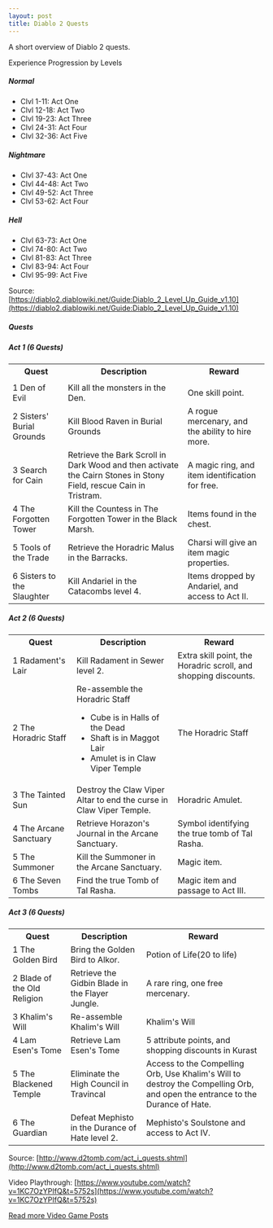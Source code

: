 ```yaml
---
layout: post
title: Diablo 2 Quests
---
```

A short overview of Diablo 2 quests.

Experience Progression by Levels
##### Normal
- Clvl 1-11: Act One
- Clvl 12-18: Act Two
- Clvl 19-23: Act Three
- Clvl 24-31: Act Four
- Clvl 32-36: Act Five

##### Nightmare
- Clvl 37-43: Act One
- Clvl 44-48: Act Two
- Clvl 49-52: Act Three
- Clvl 53-62: Act Four

##### Hell
- Clvl 63-73: Act One
- Clvl 74-80: Act Two
- Clvl 81-83: Act Three
- Clvl 83-94: Act Four
- Clvl 95-99: Act Five

Source: [https://diablo2.diablowiki.net/Guide:Diablo_2_Level_Up_Guide_v1.10](https://diablo2.diablowiki.net/Guide:Diablo_2_Level_Up_Guide_v1.10)

##### Quests

##### Act 1 (6 Quests)
<table class="table table-striped">
  <tr>
    <th>Quest</th>
    <th>Description</th>
    <th>Reward</th>
  </tr>
  <tr>
    <td></td>
    <td></td>
    <td></td>
  </tr>
  <tr>
    <td>1 Den of Evil</td>
    <td>Kill all the monsters in the Den.</td>
    <td>One skill point.</td>
  </tr>
  <tr>
    <td>2 Sisters' Burial Grounds</td>
    <td>Kill Blood Raven in Burial Grounds</td>
    <td>A rogue mercenary, and the ability to hire more.</td>
  </tr>
  <tr>
    <td>3 Search for Cain</td>
    <td>Retrieve the Bark Scroll in Dark Wood and then activate the Cairn Stones in Stony Field, rescue Cain in Tristram.</td>
    <td>A magic ring, and item identification for free.</td>
  </tr>
  <tr>
    <td>4 The Forgotten Tower</td>
    <td>Kill the Countess in The Forgotten Tower in the Black Marsh.</td>
    <td>Items found in the chest.</td>
  </tr>
  <tr>
    <td>5 Tools of the Trade</td>
    <td>Retrieve the Horadric Malus in the Barracks.</td>
    <td>Charsi will give an item magic properties.</td>
  </tr>
  <tr>
    <td>6 Sisters to the Slaughter</td>
    <td>Kill Andariel in the Catacombs level 4.</td>
    <td>Items dropped by Andariel, and access to Act II.</td>
  </tr>
</table>


##### Act 2 (6 Quests)
<table class="table table-striped">
  <tr>
    <th>Quest</th>
    <th>Description</th>
    <th>Reward</th>
  </tr>
  <tr>
    <td>1 Radament's Lair</td>
    <td>Kill Radament in Sewer level 2.</td>
    <td>Extra skill point, the Horadric scroll, and shopping discounts.</td>
  </tr>
  <tr>
    <td>2 The Horadric Staff</td>
    <td>Re-assemble the Horadric Staff
      <ul>
        <li>Cube is in Halls of the Dead</li>
        <li>Shaft is in Maggot Lair</li> 
        <li>Amulet is in Claw Viper Temple</li> 
      </ul>
    </td>
    <td>The Horadric Staff</td>
  </tr>
  <tr>
    <td>3 The Tainted Sun</td>
    <td>Destroy the Claw Viper Altar to end the curse in Claw Viper Temple.</td>
    <td>Horadric Amulet.</td>
  </tr>
  <tr>
    <td>4 The Arcane Sanctuary</td>
    <td>Retrieve Horazon's Journal in the Arcane Sanctuary.</td>
    <td>Symbol identifying the true tomb of Tal Rasha.</td>
  </tr>
  <tr>
    <td>5 The Summoner</td>
    <td>Kill the Summoner in the Arcane Sanctuary.</td>
    <td>Magic item.</td>
  </tr>
  <tr>
    <td>6 The Seven Tombs</td>
    <td>Find the true Tomb of Tal Rasha.</td>
    <td>Magic item and passage to Act III.</td>
  </tr>
</table>


##### Act 3 (6 Quests)
<table class="table table-striped">
  <tr>
    <th>Quest</th>
    <th>Description</th>
    <th>Reward</th>
  </tr>
  <tr>
    <td>1 The Golden Bird</td>
    <td>Bring the Golden Bird to Alkor.</td>
    <td>Potion of Life(20 to life)</td>
  </tr>
  <tr>
    <td>2 Blade of the Old Religion</td>
    <td>Retrieve the Gidbin Blade in the Flayer Jungle.</td>
    <td>A rare ring, one free mercenary.</td>
  </tr>
  <tr>
    <td>3 Khalim's Will</td>
    <td>Re-assemble Khalim's Will</td>
    <td>Khalim's Will</td>
  </tr>
  <tr>
    <td>4 Lam Esen's Tome</td>
    <td>Retrieve Lam Esen's Tome</td>
    <td>5 attribute points, and shopping discounts in Kurast</td>
  </tr>
  <tr>
    <td>5 The Blackened Temple</td>
    <td>Eliminate the High Council in Travincal</td>
    <td>Access to the Compelling Orb, Use Khalim's Will to destroy the Compelling Orb, and open the entrance to the Durance of Hate.</td>
  </tr>
  <tr>
    <td>6 The Guardian</td>
    <td>Defeat Mephisto in the Durance of Hate level 2.</td>
    <td>Mephisto's Soulstone and access to Act IV.</td>
  </tr>
</table>

Source: [http://www.d2tomb.com/act_i_quests.shtml](http://www.d2tomb.com/act_i_quests.shtml)

Video Playthrough: [https://www.youtube.com/watch?v=1KC7OzYPIfQ&t=5752s](https://www.youtube.com/watch?v=1KC7OzYPIfQ&t=5752s)

[Read more Video Game Posts](#)
